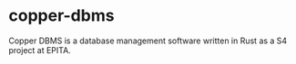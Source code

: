 # copper-dbms
Copper DBMS is a database management software written in Rust as a S4 project at EPITA.
